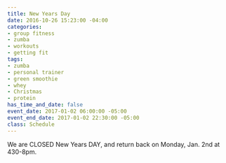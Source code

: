 ```yaml
---
title: New Years Day
date: 2016-10-26 15:23:00 -04:00
categories:
- group fitness
- zumba
- workouts
- getting fit
tags:
- zumba
- personal trainer
- green smoothie
- whey
- Christmas
- protein
has_time_and_date: false
event_date: 2017-01-02 06:00:00 -05:00
event_end_date: 2017-01-02 22:30:00 -05:00
class: Schedule
---
```


We are CLOSED New Years DAY, and return back on Monday, Jan. 2nd at 430-8pm. 

 